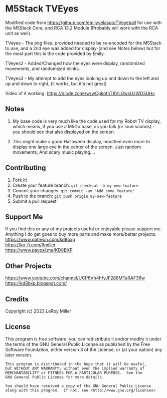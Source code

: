 # M5Stack TVEyes

Modified code from https://github.com/emilyvelasco/TVeyeball for use with the M5Stack Core, and RCA 13.2 Module (Probably will work with the RCA unit as well).  

TVeyes - The png files, provided needed to be re-encoded for the M5Stack to use, and a 2nd eye was added for display-(and see Notes below) but for the most part this is the code provided by Emily.  

TVeyes2 - Added/Changed how the eyes were display, randomized movements, and randomized blinks.  

TVeyes3 - My attempt to add the eyes looking up and down to the left and up and down to right, (it works, but it's not great)  

Video of it working: https://diode.zone/w/wCgkofnT8VLGwsUzWD3UHc  

## Notes

1) My base code is very much like the code used for my Robot TV display, which means, if you use a M5Go base, as you talk (or loud sounds) - you should see that also displayed on the screen.  

2) This might make a good Halloween display, modified even more to display one large eye in the center of the screen. Just random movements, And scary music playing....  

 
## Contributing

1. Fork it!
2. Create your feature branch: `git checkout -b my-new-feature`
3. Commit your changes: `git commit -am 'Add some feature'`
4. Push to the branch: `git push origin my-new-feature`
5. Submit a pull request

## Support Me

If you find this or any of my projects useful or enjoyable please support me.  
Anything I do get goes to buy more parts and make more/better projects.  
https://www.patreon.com/kd8bxp  
https://ko-fi.com/lfmiller  
https://www.paypal.me/KD8BXP  

## Other Projects

https://www.youtube.com/channel/UCP6Vh4hfyJF288MTaRAF36w  
https://kd8bxp.blogspot.com/  


## Credits

Copyright (c) 2023 LeRoy Miller

## License

This program is free software: you can redistribute it and/or modify
    it under the terms of the GNU General Public License as published by
    the Free Software Foundation, either version 3 of the License, or
    (at your option) any later version.

    This program is distributed in the hope that it will be useful,
    but WITHOUT ANY WARRANTY; without even the implied warranty of
    MERCHANTABILITY or FITNESS FOR A PARTICULAR PURPOSE.  See the
    GNU General Public License for more details.

    You should have received a copy of the GNU General Public License
    along with this program.  If not, see <http://www.gnu.org/licenses>
